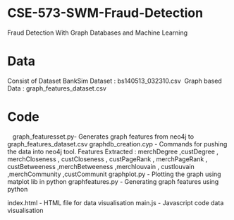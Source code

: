 # CSE-573-SWM-Fraud-Detection
Fraud Detection With Graph Databases and Machine Learning

# Data
Consist of Dataset BankSim Dataset : bs140513_032310.csv 
Graph based Data : graph_features_dataset.csv

# Code
  
graph_featuresset.py- Generates graph features from neo4j to graph_features_dataset.csv
graphdb_creation.cyp - Commands for pushing the data into neo4j tool.
Features Extracted : merchDegree ,custDegree , merchCloseness , custCloseness , custPageRank , merchPageRank , custBetweeness ,merchBetweeness ,merchlouvain , custlouvain ,merchCommunity ,custCommunit
graphplot.py - Plotting the graph using matplot lib in python
graphfeatures.py - Generating graph features using python

index.html - HTML file for data visualisation
main.js - Javascript code data visualisation

